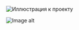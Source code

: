 ![Иллюстрация к проекту](https://github.com/jon/coolproject/raw/master/image/my.gif)

![Image alt](https://github.com/AkitaSX/AkitaSX/raw/main/C:/Users/Admin/Desktop/my.gif)
